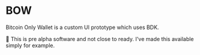 # BOW
Bitcoin Only Wallet is a custom UI prototype which uses BDK.

🚧 This is pre alpha software and not close to ready. I've made this available simply for example.
